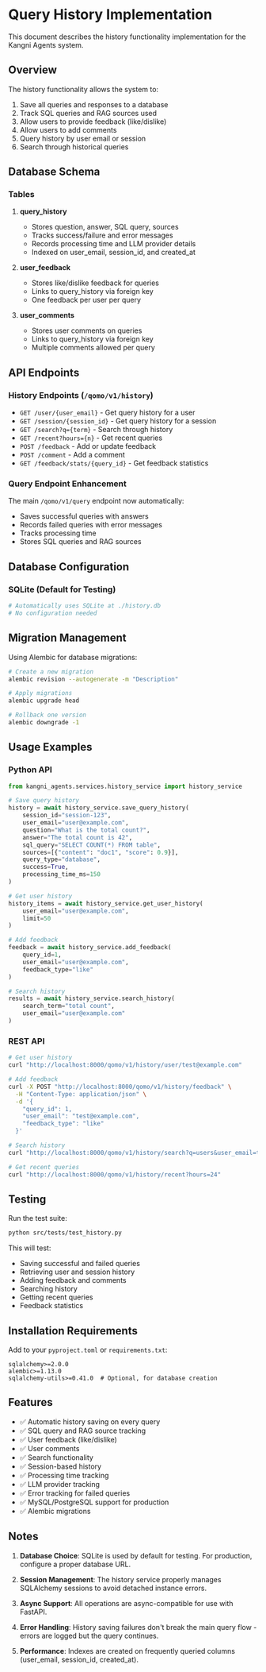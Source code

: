 # Query History Implementation

This document describes the history functionality implementation for the Kangni Agents system.

## Overview

The history functionality allows the system to:
1. Save all queries and responses to a database
2. Track SQL queries and RAG sources used
3. Allow users to provide feedback (like/dislike)
4. Allow users to add comments
5. Query history by user email or session
6. Search through historical queries

## Database Schema

### Tables

1. **query_history**
   - Stores question, answer, SQL query, sources
   - Tracks success/failure and error messages
   - Records processing time and LLM provider details
   - Indexed on user_email, session_id, and created_at

2. **user_feedback**
   - Stores like/dislike feedback for queries
   - Links to query_history via foreign key
   - One feedback per user per query

3. **user_comments**
   - Stores user comments on queries
   - Links to query_history via foreign key
   - Multiple comments allowed per query

## API Endpoints

### History Endpoints (`/qomo/v1/history`)

- `GET /user/{user_email}` - Get query history for a user
- `GET /session/{session_id}` - Get query history for a session
- `GET /search?q={term}` - Search through history
- `GET /recent?hours={n}` - Get recent queries
- `POST /feedback` - Add or update feedback
- `POST /comment` - Add a comment
- `GET /feedback/stats/{query_id}` - Get feedback statistics

### Query Endpoint Enhancement

The main `/qomo/v1/query` endpoint now automatically:
- Saves successful queries with answers
- Records failed queries with error messages
- Tracks processing time
- Stores SQL queries and RAG sources

## Database Configuration

### SQLite (Default for Testing)
```python
# Automatically uses SQLite at ./history.db
# No configuration needed
```

## Migration Management

Using Alembic for database migrations:

```bash
# Create a new migration
alembic revision --autogenerate -m "Description"

# Apply migrations
alembic upgrade head

# Rollback one version
alembic downgrade -1
```

## Usage Examples

### Python API

```python
from kangni_agents.services.history_service import history_service

# Save query history
history = await history_service.save_query_history(
    session_id="session-123",
    user_email="user@example.com",
    question="What is the total count?",
    answer="The total count is 42",
    sql_query="SELECT COUNT(*) FROM table",
    sources=[{"content": "doc1", "score": 0.9}],
    query_type="database",
    success=True,
    processing_time_ms=150
)

# Get user history
history_items = await history_service.get_user_history(
    user_email="user@example.com",
    limit=50
)

# Add feedback
feedback = await history_service.add_feedback(
    query_id=1,
    user_email="user@example.com",
    feedback_type="like"
)

# Search history
results = await history_service.search_history(
    search_term="total count",
    user_email="user@example.com"
)
```

### REST API

```bash
# Get user history
curl "http://localhost:8000/qomo/v1/history/user/test@example.com"

# Add feedback
curl -X POST "http://localhost:8000/qomo/v1/history/feedback" \
  -H "Content-Type: application/json" \
  -d '{
    "query_id": 1,
    "user_email": "test@example.com",
    "feedback_type": "like"
  }'

# Search history
curl "http://localhost:8000/qomo/v1/history/search?q=users&user_email=test@example.com"

# Get recent queries
curl "http://localhost:8000/qomo/v1/history/recent?hours=24"
```

## Testing

Run the test suite:
```bash
python src/tests/test_history.py
```

This will test:
- Saving successful and failed queries
- Retrieving user and session history
- Adding feedback and comments
- Searching history
- Getting recent queries
- Feedback statistics

## Installation Requirements

Add to your `pyproject.toml` or `requirements.txt`:
```
sqlalchemy>=2.0.0
alembic>=1.13.0
sqlalchemy-utils>=0.41.0  # Optional, for database creation
```

## Features

- ✅ Automatic history saving on every query
- ✅ SQL query and RAG source tracking
- ✅ User feedback (like/dislike)
- ✅ User comments
- ✅ Search functionality
- ✅ Session-based history
- ✅ Processing time tracking
- ✅ LLM provider tracking
- ✅ Error tracking for failed queries
- ✅ MySQL/PostgreSQL support for production
- ✅ Alembic migrations

## Notes

1. **Database Choice**: SQLite is used by default for testing. For production, configure a proper database URL.

2. **Session Management**: The history service properly manages SQLAlchemy sessions to avoid detached instance errors.

3. **Async Support**: All operations are async-compatible for use with FastAPI.

4. **Error Handling**: History saving failures don't break the main query flow - errors are logged but the query continues.

5. **Performance**: Indexes are created on frequently queried columns (user_email, session_id, created_at).